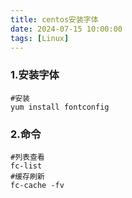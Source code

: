 ```yaml
---
title: centos安装字体
date: 2024-07-15 10:00:00
tags: [Linux]
---
```


### 1.安装字体

```
#安装
yum install fontconfig
```

### 2.命令

```
#列表查看
fc-list
#缓存刷新
fc-cache -fv
```

